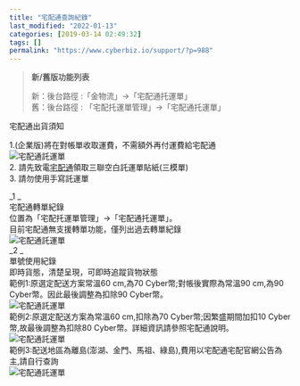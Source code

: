 ```yaml
---
title: "宅配通查詢紀錄"
last_modified: "2022-01-13"
categories: [2019-03-14 02:49:32]
tags: []
permalink: "https://www.cyberbiz.io/support/?p=988"
---
```


> **新/舊版功能列表**
>
> 新：後台路徑 :「金物流」→「宅配通托運單」  
> 舊：後台路徑 : 「宅配托運單管理」→「宅配通托運單」

宅配通出貨須知  

1.(企業版)將在對帳單收取運費，不需額外再付運費給宅配通  
![宅配通託運單](https://www.cyberbiz.co/support/wp-content/uploads/2019/03/宅配通-6.png)  
2\. 請先致電[宅配通](https://www.e-can.com.tw/)領取三聯空白託運單貼紙(三模單)  
3\. 請勿使用手寫託運單

_1   _  
宅配通轉單紀錄  
位置為「宅配托運單管理」→「宅配通托運單」。  
目前宅配通無支援轉單功能，僅列出過去轉單紀錄  
![宅配通託運單](https://www.cyberbiz.co/support/wp-content/uploads/2019/03/宅配通-9.png)  
_2   _  
單號使用紀錄  
即時貨態，清楚呈現，可即時追蹤貨物狀態  
範例1:原選定配送方案常溫60 cm,為70 Cyber幣;對帳後實際為常溫90 cm,為90 Cyber幣。因此最後調整為扣除90 Cyber幣。  
![宅配通託運單](https://www.cyberbiz.co/support/wp-content/uploads/2019/03/宅配通_11.png)  
範例2:原選定配送方案為常溫60 cm,扣除為70 Cyber幣;因繁盛期間加扣10 Cyber幣,故最後調整為扣除80
Cyber幣。詳細資訊請參照宅配通說明。  
![宅配通託運單](https://www.cyberbiz.co/support/wp-content/uploads/2019/03/宅配通-12.png)  
範例3:配送地區為離島(澎湖、金門、馬祖、綠島),費用以宅配通宅配官網公告為主,請自行查詢  
![宅配通託運單](https://www.cyberbiz.co/support/wp-content/uploads/2019/03/宅配通-13.png)

